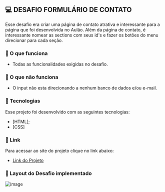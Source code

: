 ## 💻 DESAFIO FORMULÁRIO DE CONTATO
Esse desafio era criar uma página de contato atrativa e interessante para a página que foi desenvolvida no Aulão. 
Além da página de contato, é interessante nomear as sections com seus id's e fazer os botões do menu direcionar para cada seção. 


### 📝 O que funciona
- Todas as funcionalidades exigidas no desafio.


### 📝 O que não funciona
- O input não esta direcionando a nenhum banco de dados e/ou e-mail.


### 🧪 Tecnologias
Esse projeto foi desenvolvido com as seguintes tecnologias:
- [HTML];
- [CSS]


### 🚀 Link 
Para acessar ao site do projeto clique no link abaixo:
- [Link do Projeto](https://venomous-book.surge.sh/)


### 🔖 Layout do Desafio implementado
![image](https://user-images.githubusercontent.com/98291335/173133227-715474b7-1700-4bb1-831c-cbd1f71d3149.png)
